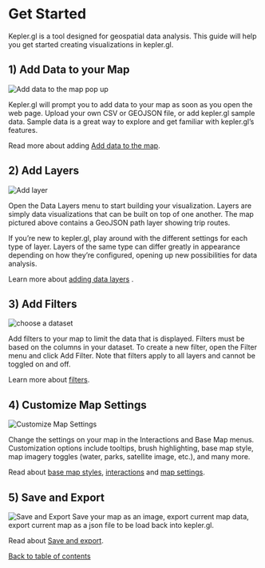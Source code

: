 # Get Started

Kepler.gl is a tool designed for geospatial data analysis. This guide will help you get started creating visualizations in kepler.gl.


## 1) Add Data to your Map

![Add data to the map pop up](https://d1a3f4spazzrp4.cloudfront.net/kepler.gl/documentation/image42.png "Add data to the map pop up")

Kepler.gl will prompt you to add data to your map as soon as you open the web page. Upload your own CSV or GEOJSON file, or add kepler.gl sample data.
Sample data is a great way to explore and get familiar with kepler.gl’s features.

Read more about adding [Add data to the map](./b-kepler-gl-workflow/a-add-data-to-the-map.md).


## 2) Add Layers

![Add layer](https://d1a3f4spazzrp4.cloudfront.net/kepler.gl/documentation/j-get-started-layers.png "Add layer")

Open the Data Layers menu to start building your visualization. Layers are simply data visualizations that can be built on top of one another. The map pictured above contains a GeoJSON path layer showing trip routes.

If you’re new to kepler.gl, play around with the different settings for each type of layer. Layers of the same type can differ greatly in appearance depending on how they’re configured, opening up new possibilities for data analysis.

Learn more about [adding data layers](./b-kepler-gl-workflow/b-add-data-layers/a-adding-data-layers.md)
.

## 3) Add Filters

![choose a dataset](https://d1a3f4spazzrp4.cloudfront.net/kepler.gl/documentation/add-filter.png "choose a dataset")

Add filters to your map to limit the data that is displayed. Filters must be based on the columns in your dataset. To create a new filter, open the Filter menu and click Add Filter. Note that filters apply to all layers and cannot be toggled on and off.

Learn more about [filters](./e-filters.md).

## 4) Customize Map Settings

![Customize Map Settings](https://d1a3f4spazzrp4.cloudfront.net/kepler.gl/documentation/interactions.png "Customize Map Settings")

Change the settings on your map in the Interactions and Base Map menus. Customization options include tooltips, brush highlighting, base map style, map imagery toggles (water, parks, satellite image, etc.), and many more.

Read about [base map styles](./f-map-styles.md), [interactions](./g-interactions.md) and [map settings](./m-map-settings.md).

## 5) Save and Export
![Save and Export](https://d1a3f4spazzrp4.cloudfront.net/kepler.gl/documentation/export-save.png "Save and Export")
Save your map as an image, export current map data, export current map as a json file to be load back into kepler.gl.

Read about [Save and export](./k-save-and-export.md).

[Back to table of contents](./a-introduction.md)
